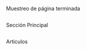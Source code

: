 <p> Muestreo de página terminada</p>

<img src="/img/cap1.pngimg" alt="">
<p>Sección Principal</p>
<img src="/img/cap2.pngimg" alt="">
<p>Articulos</p>
<img src="/img/cap3.pngimg" alt="">
<img src="/img/cap4.pngimg" alt="">